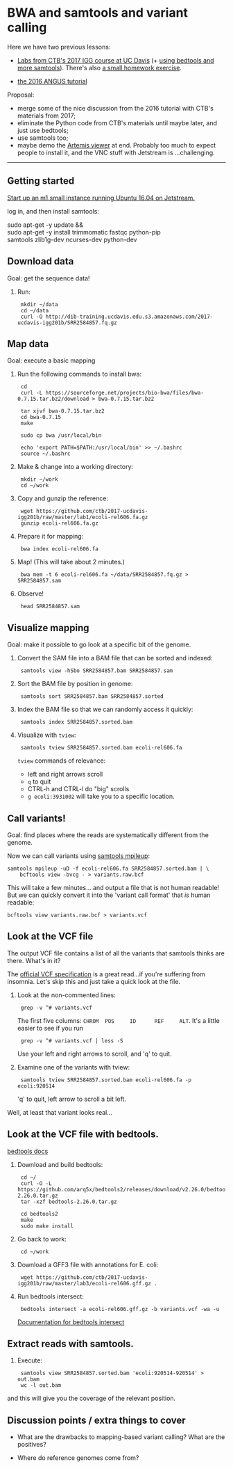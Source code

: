 # BWA and samtools and variant calling

Here we have two previous lessons:

* [Labs from CTB's 2017 IGG course at UC Davis](https://github.com/ctb/2017-ucdavis-igg201b/blob/master/lab2/README.md) (+ [using bedtools and more samtools](https://github.com/ctb/2017-ucdavis-igg201b/blob/master/lab3/README.md)).  There's also [a small homework exercise](https://github.com/ctb/2017-ucdavis-igg201b/blob/master/hw1/README.md).

* [the 2016 ANGUS tutorial](https://angus.readthedocs.io/en/2016/variant.html)

Proposal:
* merge some of the nice discussion from the 2016 tutorial with CTB's
materials from 2017;
* eliminate the Python code from CTB's materials until maybe later, and just use bedtools;
* use samtools too;
* maybe demo the [Artemis viewer](http://www.sanger.ac.uk/science/tools/artemis) at end. Probably too much to expect people to install it, and the VNC stuff with Jetstream is ...challenging.

-----

## Getting started

[Start up an m1.small instance running Ubuntu 16.04 on Jetstream.](jetstream/boot.html)

log in, and then install samtools:

   sudo apt-get -y update && \
   sudo apt-get -y install trimmomatic fastqc python-pip \
   samtools zlib1g-dev ncurses-dev python-dev
        
## Download data

Goal: get the sequence data!

1. Run:

        mkdir ~/data
        cd ~/data
        curl -O http://dib-training.ucdavis.edu.s3.amazonaws.com/2017-ucdavis-igg201b/SRR2584857.fq.gz

## Map data

Goal: execute a basic mapping

1. Run the following commands to install bwa:

        cd
        curl -L https://sourceforge.net/projects/bio-bwa/files/bwa-0.7.15.tar.bz2/download > bwa-0.7.15.tar.bz2

        tar xjvf bwa-0.7.15.tar.bz2
        cd bwa-0.7.15
        make

        sudo cp bwa /usr/local/bin
        
        echo 'export PATH=$PATH:/usr/local/bin' >> ~/.bashrc
        source ~/.bashrc

2. Make & change into a working directory:

        mkdir ~/work
        cd ~/work

3. Copy and gunzip the reference:

        wget https://github.com/ctb/2017-ucdavis-igg201b/raw/master/lab1/ecoli-rel606.fa.gz
        gunzip ecoli-rel606.fa.gz
        
4. Prepare it for mapping:

        bwa index ecoli-rel606.fa
        
5. Map! (This will take about 2 minutes.)

        bwa mem -t 6 ecoli-rel606.fa ~/data/SRR2584857.fq.gz > SRR2584857.sam
        
6. Observe!

        head SRR2584857.sam
        
## Visualize mapping

Goal: make it possible to go look at a specific bit of the genome.

1. Convert the SAM file into a BAM file that can be sorted and indexed:

        samtools view -hSbo SRR2584857.bam SRR2584857.sam
        
2. Sort the BAM file by position in genome:

        samtools sort SRR2584857.bam SRR2584857.sorted
        
3. Index the BAM file so that we can randomly access it quickly:

        samtools index SRR2584857.sorted.bam
        
4. Visualize with `tview`:

        samtools tview SRR2584857.sorted.bam ecoli-rel606.fa
        
   `tview` commands of relevance:
   
   * left and right arrows scroll
   * `q` to quit
   * CTRL-h and CTRL-l do "big" scrolls
   * `g ecoli:3931002` will take you to a specific location.
   
## Call variants!

Goal: find places where the reads are systematically different from the
genome.
   
Now we can call variants using
[samtools mpileup](http://samtools.sourceforge.net/mpileup.shtml):

```
samtools mpileup -uD -f ecoli-rel606.fa SRR2584857.sorted.bam | \
    bcftools view -bvcg - > variants.raw.bcf
```

This will take a few minutes... and output a file that is not human readable!
But we can quickly convert it into the 'variant call format' that *is*
human readable:
    
```
bcftools view variants.raw.bcf > variants.vcf
```

## Look at the VCF file

The output VCF file contains a list of all the variants that samtools
thinks are there. What's in it?

The [official VCF specification](https://samtools.github.io/hts-specs/VCFv4.1.pdf) is a great read...if you're suffering from insomnia.
Let's skip this and just take a quick look at the file.

1. Look at the non-commented lines:

        grep -v ^# variants.vcf

   The first five columns: `CHROM  POS     ID      REF     ALT`.
   It's a little easier to see if you run

        grep -v ^# variants.vcf | less -S

    Use your left and right arrows to scroll, and 'q' to quit.

2. Examine one of the variants with tview:

        samtools tview SRR2584857.sorted.bam ecoli-rel606.fa -p ecoli:920514

   'q' to quit, left arrow to scroll a bit left.
   
Well, at least that variant looks real...

## Look at the VCF file with bedtools.

[bedtools docs](https://bedtools.readthedocs.io/en/latest/)

1. Download and build bedtools:

        cd ~/
        curl -O -L https://github.com/arq5x/bedtools2/releases/download/v2.26.0/bedtools-2.26.0.tar.gz
        tar -xzf bedtools-2.26.0.tar.gz

        cd bedtools2
        make
        sudo make install

2. Go back to work:

        cd ~/work
        
3. Download a GFF3 file with annotations for E. coli:

        wget https://github.com/ctb/2017-ucdavis-igg201b/raw/master/lab3/ecoli-rel606.gff.gz .

4. Run bedtools intersect:

        bedtools intersect -a ecoli-rel606.gff.gz -b variants.vcf -wa -u

   [Documentation for bedtools intersect](https://bedtools.readthedocs.io/en/latest/content/tools/intersect.html)

## Extract reads with samtools.

1. Execute:

        samtools view SRR2584857.sorted.bam 'ecoli:920514-920514' > out.bam
        wc -l out.bam

and this will give you the coverage of the relevant position.

## Discussion points / extra things to cover

* What are the drawbacks to mapping-based variant calling? What are
  the positives?

* Where do reference genomes come from?
